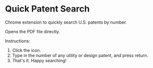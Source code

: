 Quick Patent Search
===================

Chrome extension to quickly search U.S. patents by number. 

Opens the PDF file directly.

Instructions:
1. Click the icon.
2. Type in the number of any utility or design patent, and press return.
3. That's it. Happy searching!
